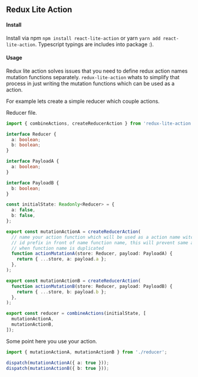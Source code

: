 ## Redux Lite Action

#### Install

Install via npm `npm install react-lite-action` or yarn `yarn add react-lite-action`. 
Typescript typings are includes into package :). 

#### Usage

Redux lite action solves issues that you need to define redux action names mutation functions separately.
`redux-lite-action` whats to simplify that process in just writing the mutation functions which can
be used as a action.

For example lets create a simple reducer which couple actions.

Reducer file.
```typescript
import { combineActions, createReducerAction } from 'redux-lite-action';

interface Reducer {
  a: boolean;
  b: boolean;
}

interface PayloadA {
  a: boolean;
}

interface PayloadB {
  b: boolean;
}

const initialState: Readonly<Reducer> = {
  a: false,
  b: false,
};

export const mutationActionA = createReducerAction(
  // name your action function which will be used as a action name witch 
  // id prefix in front of name function name, this will prevent same action names
  // when function name is duplicated 
  function actionMutationA(store: Reducer, payload: PayloadA) {
    return { ...store, a: payload.a };
  },
);

export const mutationActionB = createReducerAction(
  function actionMutationB(store: Reducer, payload: PayloadB) {
    return { ...store, b: payload.b };
  },
);

export const reducer = combineActions(initialState, [
  mutationActionA,
  mutationActionB,
]);
```

Some point here you use your action.
```typescript
import { mutationActionA, mutationActionB } from './reducer';

dispatch(mutationActionA({ a: true }));
dispatch(mutationActionB({ b: true }));
```
